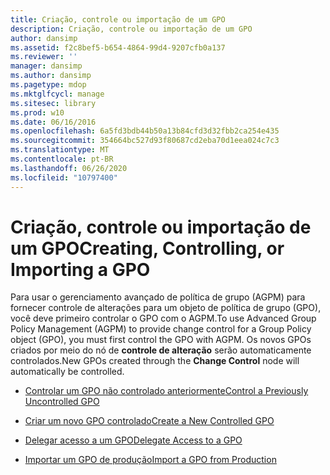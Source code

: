 ```yaml
---
title: Criação, controle ou importação de um GPO
description: Criação, controle ou importação de um GPO
author: dansimp
ms.assetid: f2c8bef5-b654-4864-99d4-9207cfb0a137
ms.reviewer: ''
manager: dansimp
ms.author: dansimp
ms.pagetype: mdop
ms.mktglfcycl: manage
ms.sitesec: library
ms.prod: w10
ms.date: 06/16/2016
ms.openlocfilehash: 6a5fd3bdb44b50a13b84cfd3d32fbb2ca254e435
ms.sourcegitcommit: 354664bc527d93f80687cd2eba70d1eea024c7c3
ms.translationtype: MT
ms.contentlocale: pt-BR
ms.lasthandoff: 06/26/2020
ms.locfileid: "10797400"
---
```

# <span data-ttu-id="df8a0-103">Criação, controle ou importação de um GPO</span><span class="sxs-lookup"><span data-stu-id="df8a0-103">Creating, Controlling, or Importing a GPO</span></span>


<span data-ttu-id="df8a0-104">Para usar o gerenciamento avançado de política de grupo (AGPM) para fornecer controle de alterações para um objeto de política de grupo (GPO), você deve primeiro controlar o GPO com o AGPM.</span><span class="sxs-lookup"><span data-stu-id="df8a0-104">To use Advanced Group Policy Management (AGPM) to provide change control for a Group Policy object (GPO), you must first control the GPO with AGPM.</span></span> <span data-ttu-id="df8a0-105">Os novos GPOs criados por meio do nó de **controle de alteração** serão automaticamente controlados.</span><span class="sxs-lookup"><span data-stu-id="df8a0-105">New GPOs created through the **Change Control** node will automatically be controlled.</span></span>

-   [<span data-ttu-id="df8a0-106">Controlar um GPO não controlado anteriormente</span><span class="sxs-lookup"><span data-stu-id="df8a0-106">Control a Previously Uncontrolled GPO</span></span>](control-a-previously-uncontrolled-gpo.md)

-   [<span data-ttu-id="df8a0-107">Criar um novo GPO controlado</span><span class="sxs-lookup"><span data-stu-id="df8a0-107">Create a New Controlled GPO</span></span>](create-a-new-controlled-gpo.md)

-   [<span data-ttu-id="df8a0-108">Delegar acesso a um GPO</span><span class="sxs-lookup"><span data-stu-id="df8a0-108">Delegate Access to a GPO</span></span>](delegate-access-to-a-gpo.md)

-   [<span data-ttu-id="df8a0-109">Importar um GPO de produção</span><span class="sxs-lookup"><span data-stu-id="df8a0-109">Import a GPO from Production</span></span>](import-a-gpo-from-production-approver.md)

 

 





